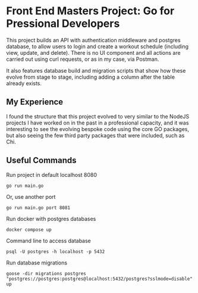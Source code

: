 # Front End Masters Project: Go for Pressional Developers

This project builds an API with authentication middleware and postgres database, to allow users to login and create a workout schedule (including view, update, and delete). There is no UI component and all actions are carried out using curl requests, or as in my case, via Postman.

It also features database build and migration scripts that show how these evolve from stage to stage, including adding a column after the table already exists.

## My Experience

I found the structure that this project evolved to very similar to the NodeJS projects I have worked on in the past in a professional capacity, and it was interesting to see the evolving bespoke code using the core GO packages, but also seeing the few third party packages that were included, such as Chi.

## Useful Commands

Run project in default localhost 8080

```
go run main.go
```

Or, use another port

```
go run main.go port 8081
```

Run docker with postgres databases

```
docker compose up
```

Command line to access database

```
psql -U postgres -h localhost -p 5432
```

Run database migrations

```
goose -dir migrations postgres "postgres://postgres:postgres@localhost:5432/postgres?sslmode=disable" up
```
